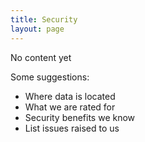 ```yaml
---
title: Security
layout: page
---
```


No content yet

Some suggestions:

- Where data is located
- What we are rated for
- Security benefits we know
- List issues raised to us
